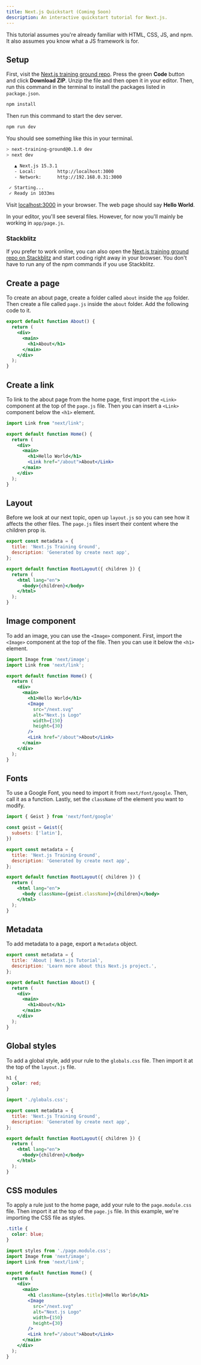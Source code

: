 ```yaml
---
title: Next.js Quickstart (Coming Soon)
description: An interactive quickstart tutorial for Next.js.
---
```


This tutorial assumes you're already familiar with HTML, CSS, JS, and npm. It also assumes you know what a JS framework is for.

## Setup

First, visit the <a href="https://github.com/simpledevio/next-training-ground" target="_blank">Next.js training ground repo</a>. Press the green **Code** button and click **Download ZIP**. Unzip the file and then open it in your editor. Then, run this command in the terminal to install the packages listed in `package.json`.

```bash
npm install
```

Then run this command to start the dev server.

```bash
npm run dev
```

You should see something like this in your terminal.

```bash
> next-training-ground@0.1.0 dev
> next dev

   ▲ Next.js 15.3.1
   - Local:        http://localhost:3000
   - Network:      http://192.168.0.31:3000

 ✓ Starting...
 ✓ Ready in 1033ms
```

Visit <a href="http://localhost:3000/" target="_blank">localhost:3000</a> in your browser. The web page should say **Hello World**.

In your editor, you'll see several files. However, for now you'll mainly be working in `app/page.js`.

### Stackblitz

If you prefer to work online, you can also open the <a href="https://stackblitz.com/github/simpledevio/next-training-ground?file=app/page.js" target="_blank">Next.js training ground repo on Stackblitz</a> and start coding right away in your browser. You don't have to run any of the npm commands if you use Stackblitz.

## Create a page

To create an about page, create a folder called `about` inside the `app` folder. Then create a file called `page.js` inside the `about` folder. Add the following code to it.

```jsx title="app/about/page.js"
export default function About() {
  return (
    <div>
      <main>
        <h1>About</h1>
      </main>
    </div>
  );
}
```

## Create a link

To link to the about page from the home page, first import the `<Link>` component at the top of the `page.js` file. Then you can insert a `<Link>` component below the `<h1>` element.

```jsx title="app/page.js" {1, 8}
import Link from "next/link";

export default function Home() {
  return (
    <div>
      <main>
        <h1>Hello World</h1>
        <Link href="/about">About</Link>
      </main>
    </div>
  );
}
```

## Layout

Before we look at our next topic, open up `layout.js` so you can see how it affects the other files. The `page.js` files insert their content where the children prop is.

```jsx title="app/layout.js"
export const metadata = {
  title: 'Next.js Training Ground',
  description: 'Generated by create next app',
};

export default function RootLayout({ children }) {
  return (
    <html lang="en">
      <body>{children}</body>
    </html>
  );
}
```

## Image component

To add an image, you can use the `<Image>` component. First, import the `<Image>` component at the top of the file. Then you can use it below the `<h1>` element.

```jsx title="app/page.js" {1, 9-14}
import Image from 'next/image';
import Link from 'next/link';

export default function Home() {
  return (
    <div>
      <main>
        <h1>Hello World</h1>
        <Image
          src="/next.svg"
          alt="Next.js Logo"
          width={150}
          height={30}
        />
        <Link href="/about">About</Link>
      </main>
    </div>
  );
}
```

## Fonts

To use a Google Font, you need to import it from `next/font/google`. Then, call it as a function. Lastly, set the `className` of the element you want to modify.

```jsx title="app/layout.js" {1-5} "className={geist.className}"
import { Geist } from 'next/font/google'

const geist = Geist({
  subsets: ['latin'],
})

export const metadata = {
  title: 'Next.js Training Ground',
  description: 'Generated by create next app',
};

export default function RootLayout({ children }) {
  return (
    <html lang="en">
      <body className={geist.className}>{children}</body>
    </html>
  );
}
```

## Metadata

To add metadata to a page, export a `Metadata` object.

```jsx title="app/about/page.js" {1-4}
export const metadata = {
  title: 'About | Next.js Tutorial',
  description: 'Learn more about this Next.js project.',
};

export default function About() {
  return (
    <div>
      <main>
        <h1>About</h1>
      </main>
    </div>
  );
}
```

## Global styles

To add a global style, add your rule to the `globals.css` file. Then import it at the top of the `layout.js` file.

```css title="app/globals.css"
h1 {
  color: red;
}
```

```jsx title="app/layout.js" {1}
import './globals.css';

export const metadata = {
  title: 'Next.js Training Ground',
  description: 'Generated by create next app',
};

export default function RootLayout({ children }) {
  return (
    <html lang="en">
      <body>{children}</body>
    </html>
  );
}
```

## CSS modules

To apply a rule just to the home page, add your rule to the `page.module.css` file. Then import it at the top of the `page.js` file. In this example, we're importing the CSS file as styles.

```css title="app/page.module.css"
.title {
  color: blue;
}
```

```jsx title="app/page.js" {1} "className={styles.title}"
import styles from './page.module.css';
import Image from 'next/image';
import Link from 'next/link';

export default function Home() {
  return (
    <div>
      <main>
        <h1 className={styles.title}>Hello World</h1>
        <Image
          src="/next.svg"
          alt="Next.js Logo"
          width={150}
          height={30}
        />
        <Link href="/about">About</Link>
      </main>
    </div>
  );
}
```

